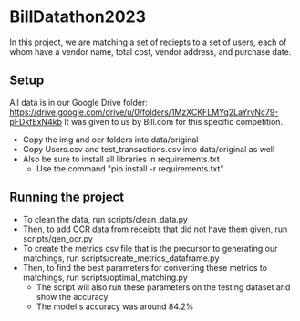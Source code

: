 # BillDatathon2023
In this project, we are matching a set of reciepts to a set of users, each of
whom have a vendor name, total cost, vendor address, and purchase date.

## Setup
All data is in our Google Drive folder:
https://drive.google.com/drive/u/0/folders/1MzXCKFLMYq2LaYryNc79-pFDkfExN4kb
It was given to us by Bill.com for this specific competition.
- Copy the img and ocr folders into data/original
- Copy Users.csv and test_transactions.csv into data/original as well
- Also be sure to install all libraries in requirements.txt
  - Use the command "pip install -r requirements.txt"

## Running the project
- To clean the data, run scripts/clean_data.py
- Then, to add OCR data from receipts that did not have them given, run scripts/gen_ocr.py
- To create the metrics csv file that is the precursor to generating our matchings, run scripts/create_metrics_dataframe.py
- Then, to find the best parameters for converting these metrics to matchings, run scripts/optimal_matching.py
  - The script will also run these parameters on the testing dataset and show the accuracy
  - The model's accuracy was around 84.2%
